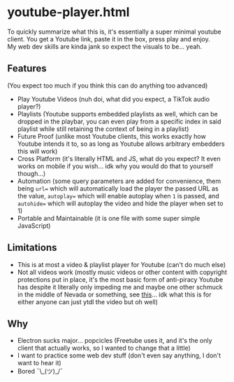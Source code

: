 # youtube-player.html
To quickly summarize what this is, it's essentially a super minimal youtube client. You get a Youtube link, paste it in the box, press play and enjoy.
\
My web dev skills are kinda jank so expect the visuals to be... yeah.

## Features
(You expect too much if you think this can do anything too advanced)
- Play Youtube Videos (nuh doi, what did you expect, a TikTok audio player?)
- Playlists (Youtube supports embedded playlists as well, which can be dropped in the playbar, you can even play from a specific index in said playlist while still retaining the context of being in a playlist)
- Future Proof (unlike most Youtube clients, this works exactly how Youtube intends it to, so as long as Youtube allows arbitrary embedders this will work)
- Cross Platform (it's literally HTML and JS, what do you expect? It even works on mobile if you wish... idk why you would do that to yourself though...)
- Automation (some query parameters are added  for convenience, them being `url=` which will automatically load the player the passed URL as the value, `autoplay=` which will enable autoplay when `1` is passed, and `autohide=` which will autoplay the video and hide the player when set to 1)
- Portable and Maintainable (it is one file with some super simple JavaScript)

## Limitations
- This is at most a video & playlist player for Youtube (can't do much else)
- Not all videos work (mostly music videos or other content with copyright protections put in place, it's the most basic form of anti-piracy Youtube has despite it literally only impeding me and maybe one other schmuck in the middle of Nevada or something, see [this](https://support.google.com/youtube/answer/171780#zippy=%2Cturn-off-embedding-for-your-videos)... idk what this is for either anyone can just ytdl the video but oh well)

## Why
- Electron sucks major... popcicles (Freetube uses it, and it's the only client that actually works, so I wanted to change that a little)
- I want to practice some web dev stuff (don't even say anything, I don't want to hear it)
- Bored ¯\\\_(ツ)\_/¯
